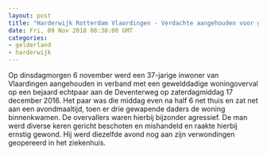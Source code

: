 ```yaml
---
layout: post
title: "Harderwijk Rotterdam Vlaardingen - Verdachte aangehouden voor gewelddadige woningoverval 2016"
date: Fri, 09 Nov 2018 08:38:00 GMT
categories: 
- gelderland 
- harderwijk 
---
```


Op dinsdagmorgen 6 november werd een 37-jarige inwoner van Vlaardingen aangehouden in verband met een gewelddadige woningoverval op een bejaard echtpaar aan de Deventerweg op zaterdagmiddag 17 december 2016. Het paar was die middag even na half 6 net thuis en zat net aan een avondmaaltijd, toen er drie gewapende daders de woning binnenkwamen. De overvallers waren hierbij bijzonder agressief. De man werd diverse keren gericht beschoten en mishandeld en raakte hierbij ernstig gewond. Hij werd diezelfde avond nog aan zijn verwondingen geopereerd in het ziekenhuis.
